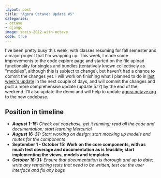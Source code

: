 ```yaml
---
layout: post
title: "Agora Octave: Update #5"
categories:
- octave
- django
image: socis-2012-with-octave
code: true
---
```


I've been pretty busy this week, with classes resuming for fall semester and a major project that I'm wrapping up. This week, I made some improvements to the code explore page and started on the file upload functionality for singles and bundles (tentatively known collectively as "modules", although this is subject to change), but haven't had a chance to commit the changes yet. I will work on finishing what I planned to do in [last week's update](/posts/agora-octave-update-4) in the next couple of days, and will commit the changes and post a more comprehensive update (update 5.1?) by the end of the weekend. I'll also update the demo and will help to update [agora.octave.org](http://agora.octave.org) to the new codebase.

## Position in timeline

* _**August 1-15:** Check out codebase, get it running; read all the code and documentation; start learning Mercurial_
* _**August 16-31:** Start working on design; start mocking up models and routes for the components_
* **September 1 - October 15: Work on the core components, with as much test coverage and documentation as is feasible; start implementing the views, models and templates**
* _**October 16-31:** Ensure that documentation is thorough and up to date; write any remaining tests that need to be written; test out the user interface and fix any bugs_
